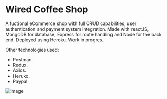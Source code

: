 # Wired Coffee Shop

A fuctional eCommerce shop with full CRUD capabilities, user authentication and payment system integration. Made with reactJS, MongoDB for database, Express for route handling and Node for the back end. Deployed using Heroku. 
Work in progres.. 

Other technologies used:
  * Postman.
  * Redux.
  * Axios. 
  * Heruko.
  * Paypal. 
 
 
![image](https://user-images.githubusercontent.com/89990638/164913311-79de501e-cdfc-489b-8ad5-1f029b38eba3.png)
